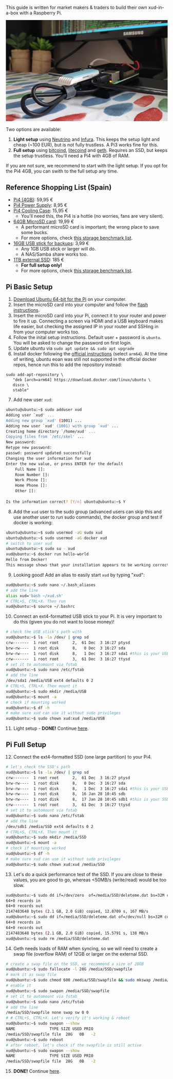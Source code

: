 This guide is written for market makers & traders to build their own xud-in-a-box with a Raspberry Pi.

![RaspiXUD](images/RaspiXUD.jpeg)

Two options are available:
1. **Light setup** using [Neutrino](https://github.com/lightninglabs/neutrino) and [Infura](https://infura.io/). This keeps the setup light and cheap (~100 EUR), but is not fully trustless. A Pi3 works fine for this.
2. **Full setup** using [bitcoind](https://github.com/bitcoin/bitcoin/), [litecoind](https://github.com/litecoin-project/litecoin) and [geth](https://github.com/ethereum/go-ethereum). Requires an SSD, but keeps the setup trustless. You'll need a Pi4 with 4GB of RAM.

If you are not sure, we recommend to start with the light setup. If you opt for the Pi4 4GB, you can swith to the full setup any time.

## Reference Shopping List (Spain)
* [Pi4 (4GB)](https://www.tiendatec.es/raspberry-pi/placas-base/1100-raspberry-pi-4-modelo-b-4gb-765756931182.html): 59,95 €
* [Pi4 Power Supply](https://www.tiendatec.es/raspberry-pi/raspberry-pi-alimentacion/1093-alimentador-oficial-raspberry-pi-4-usb-c-5v-3a-15w-negro-644824914886.html): 8,95 €
* [Pi4 Cooling Case](https://www.tiendatec.es/raspberry-pi/cajas/1110-caja-cofre-alta-disipacion-con-dos-ventiladores-para-raspberry-pi-4-8472496015950.html): 15,95 €
  * You'll need this, the Pi4 is a hottie (no worries, fans are very silent).
* [64GB MicroSD card](https://www.amazon.de/dp/B07G3GMRYF/): 19,99 €
  * A performant microSD card is important; the wrong place to save some bucks.
  * For more options, check [this storage benchmark list](https://jamesachambers.com/raspberry-pi-storage-benchmarks/).
* [16GB USB stick for backups](https://www.amazon.es/PNY-FD16GATT4-EF-Memoria-color-negro/dp/B00TPG6P22/): 3,99 €
   * Any 1GB USB stick or larger will do.
   * A NAS/Samba share works too.
* [1TB external SSD](https://www.amazon.es/gp/product/B074M774TW/ref=ppx_yo_dt_b_asin_title_o01_s00?ie=UTF8&psc=1): 185 €
  * **For full setup only!**
  * For more options, check [this storage benchmark list](https://jamesachambers.com/raspberry-pi-storage-benchmarks/).

## Pi Basic Setup

1. [Download Ubuntu 64-bit for the Pi](https://ubuntu.com/download/raspberry-pi) on your computer.
2. Insert the microSD card into your computer and follow the [flash instructions](https://ubuntu.com/download/iot/installation-media).
3. Insert the microSD card into your Pi, connect it to your router and power to fire it up. Connecting a screen via HDMI and a USB keyboard makes life easier, but checking the assigned IP in your router and SSHing in from your computer works too. 
4. Follow the inital setup instructions. Default user + password is `ubuntu`. You will be asked to change the password on first login.
5. Update ubuntu via `sudo apt update && sudo apt upgrade`
6. Install docker following the [official instructions](https://docs.docker.com/install/linux/docker-ce/ubuntu/) (select `arm64`). At the time of writing, ubuntu eoan was still not supported in the official docker repos, hence run this to add the repository instead:
```
sudo add-apt-repository \
   "deb [arch=arm64] https://download.docker.com/linux/ubuntu \
   disco \
   stable"
```
7. Add new user `xud`:

```bash
ubuntu@ubuntu:~$ sudo adduser xud
Adding user `xud' ...
Adding new group `xud' (1001) ...
Adding new user `xud' (1001) with group `xud' ...
Creating home directory `/home/xud' ...
Copying files from `/etc/skel' ...
New password: 
Retype new password: 
passwd: password updated successfully
Changing the user information for xud
Enter the new value, or press ENTER for the default
	Full Name []: 
	Room Number []: 
	Work Phone []: 
	Home Phone []: 
	Other []: 

Is the information correct? [Y/n] ubuntu@ubuntu:~$ Y
```
8. Add the `xud` user to the sudo group (advanced users can skip this and use another user to run sudo commands), the docker group and test if docker is working:
```bash
ubuntu@ubuntu:~$ sudo usermod -aG sudo xud
ubuntu@ubuntu:~$ sudo usermod -aG docker xud
# switch to user xud
ubuntu@ubuntu:~$ sudo su - xud
xud@ubuntu:~$ docker run hello-world
Hello from Docker!
This message shows that your installation appears to be working correctly.
```
9. Looking good! Add an alias to easily start `xud` by typing "xud":
```bash
xud@ubuntu:~$ sudo nano ~/.bash_aliases
# add the line
alias xud='bash ~/xud.sh'
# CTRL+S, CTRL+X. Then run
xud@ubuntu:~$ source ~/.bashrc
```
10. Connect an ext4-formatted USB stick to your Pi. It is very important to do this (given you do not want to loose money)!
```bash
# check the USB stick's path with
xud@ubuntu:~$ ls -la /dev/ | grep sd
crw-------  1 root root      2,  61 Dec  3 16:27 ptysd
brw-rw----  1 root disk      8,   0 Dec  3 16:27 sda
brw-rw----  1 root disk      8,   1 Dec  3 16:27 sda1 #this is your USB Stick
crw-------  1 root root      3,  61 Dec  3 16:27 ttysd
# set it to automount via fstab
xud@ubuntu:~$ sudo nano /etc/fstab
# add the line
/dev/sda1 /media/USB ext4 defaults 0 2
# CTRL+S, CTRL+X. Then mount it
xud@ubuntu:~$ sudo mkdir /media/USB
xud@ubuntu:~$ mount -a
# check if mounting worked
xud@ubuntu:~$ df -h
# make sure xud can use it without sudo privileges
xud@ubuntu:~$ sudo chown xud:xud /media/USB
```
11. Light setup - **DONE!** Continue [here](Market%20Maker%20Guide.md#the-setup).

## Pi Full Setup

12. Connect the ext4-formatted SSD (one large partition) to your Pi4.
```bash
# let's check the SSD's path
xud@ubuntu:~$ ls -la /dev/ | grep sd
crw-------  1 root root      2,  61 Dec  3 16:27 ptysd
brw-rw----  1 root disk      8,   0 Dec  3 16:27 sda
brw-rw----  1 root disk      8,   1 Dec  3 16:27 sda1 #this is your USB Stick
brw-rw----  1 root disk      8,  16 Jan 28 10:45 sdb
brw-rw----  1 root disk      8,  17 Jan 28 10:45 sdb1 #this is your SSD
crw-------  1 root root      3,  61 Dec  3 16:27 ttysd
# set it to automount via fstab
xud@ubuntu:~$ sudo nano /etc/fstab
# add the line
/dev/sdb1 /media/SSD ext4 defaults 0 2
# CTRL+S, CTRL+X. Then mount it
xud@ubuntu:~$ sudo mkdir /media/SSD
xud@ubuntu:~$ mount -a
# check if mounting worked
xud@ubuntu:~$ df -h
# make sure xud can use it without sudo privileges
xud@ubuntu:~$ sudo chown xud:xud /media/SSD
```
13. Let's do a quick performance test of the SSD. If you are close to these values, you are good to go, whereas <50MB/s (write/read) would be too slow.
```bash
xud@ubuntu:~$ sudo dd if=/dev/zero  of=/media/SSD/deleteme.dat bs=32M count=64 oflag=direct
64+0 records in
64+0 records out
2147483648 bytes (2.1 GB, 2.0 GiB) copied, 12.8709 s, 167 MB/s
xud@ubuntu:~$ sudo dd if=/media/SSD/deleteme.dat of=/dev/null bs=32M count=64 iflag=direct
64+0 records in
64+0 records out
2147483648 bytes (2.1 GB, 2.0 GiB) copied, 15.5791 s, 138 MB/s
xud@ubuntu:~$ sudo rm /media/SSD/deleteme.dat
```
14. Geth needs loads of RAM when syncing, so we will need to create a swap file (overflow RAM) of 12GB or larger on the external SSD.
```bash
# create a swap file on the SSD, we recommend a size of 28GB
xud@ubuntu:~$ sudo fallocate -l 28G /media/SSD/swapfile
# mark it as swap file
xud@ubuntu:~$ sudo chmod 600 /media/SSD/swapfile && sudo mkswap /media/SSD/swapfile
# enable it
xud@ubuntu:~$ sudo swapon /media/SSD/swapfile
# set it to automount via fstab
xud@ubuntu:~$ sudo nano /etc/fstab
# add the line
/media/SSD/swapfile none swap sw 0 0
# # CTRL+S, CTRL+X. Let's verify it's working & reboot
xud@ubuntu:~$ sudo swapon --show
NAME               TYPE SIZE USED PRIO
/media/SSD/swapfile file  28G   0B   -2
xud@ubuntu:~$ sudo reboot
# after reboot, let's check if the swapfile is still active
xud@ubuntu:~$ sudo swapon --show
NAME               TYPE SIZE USED PRIO
/media/SSD/swapfile file  28G   0B   -2
```

15. **DONE!** Continue [here](Market%20Maker%20Guide.md#the-setup).
